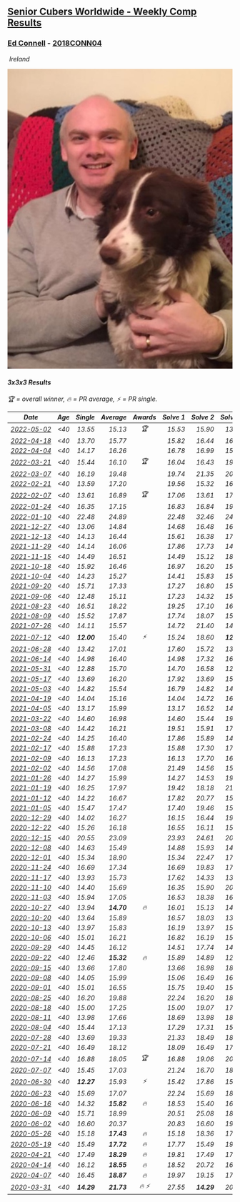 <style>table {white-space: nowrap;}</style>
<link rel="stylesheet" type="text/css" href="/scw-comp/css/flags.css" />

## [Senior Cubers Worldwide - Weekly Comp Results](/scw-comp/results/)
### [Ed Connell](README.md) - [2018CONN04](https://www.worldcubeassociation.org/persons/2018CONN04?event=333)

<i class="flag flag-IE" />&nbsp;Ireland

![Ed Connell](1583010027.jpg)

#### 3x3x3 Results

<span style="white-space: nowrap;">🏆 = overall winner</span>, <span style="white-space: nowrap;">🔥 = PR average</span>, <span style="white-space: nowrap;">⚡ = PR single</span>.

| Date | Age | Single | Average | Awards | Solve 1 | Solve 2 | Solve 3 | Solve 4 | Solve 5 | Video |
| :--: | :--: | --: | --: | :--: | --: | --: | --: | --: | --: | :-- |
| [2022-05-02](../../results/2022-05-02/333.md) | <40 | 13.55 | 15.13 | 🏆 | 15.53 | 15.90 | 13.55 | 21.04 | 13.96 | [Desktop](https://www.facebook.com/events/5764445473571551/permalink/5803081249707973) / [Mobile](https://m.facebook.com/events/5764445473571551?view=permalink&id=5803081249707973) |
| [2022-04-18](../../results/2022-04-18/333.md) | <40 | 13.70 | 15.77 |  | 15.82 | 16.44 | 16.83 | 15.04 | 13.70 | [Desktop](https://www.facebook.com/events/558832345492635/permalink/562602868448916) / [Mobile](https://m.facebook.com/events/558832345492635?view=permalink&id=562602868448916) |
| [2022-04-04](../../results/2022-04-04/333.md) | <40 | 14.17 | 16.26 |  | 16.78 | 16.99 | 15.70 | 14.17 | 16.31 | [Desktop](https://www.facebook.com/events/655069328915915/permalink/663067838116064) / [Mobile](https://m.facebook.com/events/655069328915915?view=permalink&id=663067838116064) |
| [2022-03-21](../../results/2022-03-21/333.md) | <40 | 15.44 | 16.10 | 🏆 | 16.04 | 16.43 | 19.52 | 15.83 | 15.44 | [Desktop](https://www.facebook.com/events/1418360898645376/permalink/1422308874917245) / [Mobile](https://m.facebook.com/events/1418360898645376?view=permalink&id=1422308874917245) |
| [2022-03-07](../../results/2022-03-07/333.md) | <40 | 16.19 | 19.48 |  | 19.74 | 21.35 | 20.81 | 17.90 | 16.19 | [Desktop](https://www.facebook.com/events/543808583529148/permalink/551140292795977) / [Mobile](https://m.facebook.com/events/543808583529148?view=permalink&id=551140292795977) |
| [2022-02-21](../../results/2022-02-21/333.md) | <40 | 13.59 | 17.20 |  | 19.56 | 15.32 | 16.71 | 21.52 | 13.59 | [Desktop](https://www.facebook.com/events/509549287201075/permalink/518439322978738) / [Mobile](https://m.facebook.com/events/509549287201075?view=permalink&id=518439322978738) |
| [2022-02-07](../../results/2022-02-07/333.md) | <40 | 13.61 | 16.89 | 🏆 | 17.06 | 13.61 | 17.12 | 16.48 | 23.60 | [Desktop](https://www.facebook.com/events/1012592279358180/permalink/1016360932314648) / [Mobile](https://m.facebook.com/events/1012592279358180?view=permalink&id=1016360932314648) |
| [2022-01-24](../../results/2022-01-24/333.md) | <40 | 16.35 | 17.15 |  | 16.83 | 16.84 | 19.76 | 17.77 | 16.35 | [Desktop](https://www.facebook.com/events/1729699367421612/permalink/1739792719745610) / [Mobile](https://m.facebook.com/events/1729699367421612?view=permalink&id=1739792719745610) |
| [2022-01-10](../../results/2022-01-10/333.md) | <40 | 22.48 | 24.89 |  | 22.48 | 32.46 | 24.07 | 23.79 | 26.82 | [Desktop](https://www.facebook.com/events/461056852143654/permalink/465058385076834) / [Mobile](https://m.facebook.com/events/461056852143654?view=permalink&id=465058385076834) |
| [2021-12-27](../../results/2021-12-27/333.md) | <40 | 13.06 | 14.84 |  | 14.68 | 16.48 | 16.33 | 13.50 | 13.06 | [Desktop](https://www.facebook.com/events/343359980546742/permalink/350449403171133) / [Mobile](https://m.facebook.com/events/343359980546742?view=permalink&id=350449403171133) |
| [2021-12-13](../../results/2021-12-13/333.md) | <40 | 14.13 | 16.44 |  | 15.61 | 16.38 | 17.45 | 14.13 | 17.32 | [Desktop](https://www.facebook.com/events/273334328175697/permalink/276993167809813) / [Mobile](https://m.facebook.com/events/273334328175697?view=permalink&id=276993167809813) |
| [2021-11-29](../../results/2021-11-29/333.md) | <40 | 14.14 | 16.06 |  | 17.86 | 17.73 | 14.82 | 15.62 | 14.14 | [Desktop](https://www.facebook.com/events/401731615009477/permalink/410269534155685) / [Mobile](https://m.facebook.com/events/401731615009477?view=permalink&id=410269534155685) |
| [2021-11-15](../../results/2021-11-15/333.md) | <40 | 14.49 | 16.51 |  | 14.49 | 15.12 | 18.92 | 18.04 | 16.37 | [Desktop](https://www.facebook.com/events/717487009641909/permalink/720652209325389) / [Mobile](https://m.facebook.com/events/717487009641909?view=permalink&id=720652209325389) |
| [2021-10-18](../../results/2021-10-18/333.md) | <40 | 15.92 | 16.46 |  | 16.97 | 16.20 | 15.92 | 16.36 | 16.83 | [Desktop](https://www.facebook.com/events/261213032615951/permalink/265375388866382) / [Mobile](https://m.facebook.com/events/261213032615951?view=permalink&id=265375388866382) |
| [2021-10-04](../../results/2021-10-04/333.md) | <40 | 14.23 | 15.27 |  | 14.41 | 15.83 | 15.57 | 26.97 | 14.23 | [Desktop](https://www.facebook.com/events/1102565390277531/permalink/1105957256605011) / [Mobile](https://m.facebook.com/events/1102565390277531?view=permalink&id=1105957256605011) |
| [2021-09-20](../../results/2021-09-20/333.md) | <40 | 15.71 | 17.33 |  | 17.27 | 16.80 | 15.71 | 18.09 | 17.93 | [Desktop](https://www.facebook.com/events/836337370416586/permalink/844169646300025) / [Mobile](https://m.facebook.com/events/836337370416586?view=permalink&id=844169646300025) |
| [2021-09-06](../../results/2021-09-06/333.md) | <40 | 12.48 | 15.11 |  | 17.23 | 14.32 | 15.82 | 12.48 | 15.20 | [Desktop](https://www.facebook.com/events/208105634636421/permalink/215865547193763) / [Mobile](https://m.facebook.com/events/208105634636421?view=permalink&id=215865547193763) |
| [2021-08-23](../../results/2021-08-23/333.md) | <40 | 16.51 | 18.22 |  | 19.25 | 17.10 | 16.51 | 18.32 | 34.41 | [Desktop](https://www.facebook.com/events/992549044856331/permalink/1001031517341417) / [Mobile](https://m.facebook.com/events/992549044856331?view=permalink&id=1001031517341417) |
| [2021-08-09](../../results/2021-08-09/333.md) | <40 | 15.52 | 17.87 |  | 17.74 | 18.07 | 15.52 | 20.00 | 17.81 | [Desktop](https://www.facebook.com/events/799005364067137/permalink/805614983406175) / [Mobile](https://m.facebook.com/events/799005364067137?view=permalink&id=805614983406175) |
| [2021-07-26](../../results/2021-07-26/333.md) | <40 | 14.11 | 15.57 |  | 14.72 | 21.40 | 14.75 | 17.23 | 14.11 | [Desktop](https://www.facebook.com/events/345405150546336/permalink/349863053433879) / [Mobile](https://m.facebook.com/events/345405150546336?view=permalink&id=349863053433879) |
| [2021-07-12](../../results/2021-07-12/333.md) | <40 | **12.00** | 15.40 | ⚡ | 15.24 | 18.60 | **12.00** | 17.40 | 13.57 | [Desktop](https://www.facebook.com/events/511699716713156/permalink/514951673054627) / [Mobile](https://m.facebook.com/events/511699716713156?view=permalink&id=514951673054627) |
| [2021-06-28](../../results/2021-06-28/333.md) | <40 | 13.42 | 17.01 |  | 17.60 | 15.72 | 13.42 | 18.90 | 17.71 | [Desktop](https://www.facebook.com/events/849999075950147/permalink/860025968280791) / [Mobile](https://m.facebook.com/events/849999075950147?view=permalink&id=860025968280791) |
| [2021-06-14](../../results/2021-06-14/333.md) | <40 | 14.98 | 16.40 |  | 14.98 | 17.32 | 16.72 | 15.44 | 17.05 | [Desktop](https://www.facebook.com/events/318989363128881/permalink/324038679290616) / [Mobile](https://m.facebook.com/events/318989363128881?view=permalink&id=324038679290616) |
| [2021-05-31](../../results/2021-05-31/333.md) | <40 | 12.88 | 15.70 |  | 14.70 | 16.58 | 12.88 | 15.83 | 17.99 | [Desktop](https://www.facebook.com/events/477312563557358/permalink/484279026194045) / [Mobile](https://m.facebook.com/events/477312563557358?view=permalink&id=484279026194045) |
| [2021-05-17](../../results/2021-05-17/333.md) | <40 | 13.69 | 16.20 |  | 17.92 | 13.69 | 15.91 | 17.25 | 15.43 | [Desktop](https://www.facebook.com/events/294093895691078/permalink/297652338668567) / [Mobile](https://m.facebook.com/events/294093895691078?view=permalink&id=297652338668567) |
| [2021-05-03](../../results/2021-05-03/333.md) | <40 | 14.82 | 15.54 |  | 16.79 | 14.82 | 14.92 | 15.36 | 16.33 | [Desktop](https://www.facebook.com/events/2542204919406396/permalink/2546705805622974) / [Mobile](https://m.facebook.com/events/2542204919406396?view=permalink&id=2546705805622974) |
| [2021-04-19](../../results/2021-04-19/333.md) | <40 | 14.04 | 15.16 |  | 14.04 | 14.72 | 16.33 | 16.79 | 14.43 | [Desktop](https://www.facebook.com/events/195346665532379/permalink/201596674907378) / [Mobile](https://m.facebook.com/events/195346665532379?view=permalink&id=201596674907378) |
| [2021-04-05](../../results/2021-04-05/333.md) | <40 | 13.17 | 15.99 |  | 13.17 | 16.52 | 14.48 | 16.96 | 19.03 | [Desktop](https://www.facebook.com/events/486157032419819/permalink/489331192102403) / [Mobile](https://m.facebook.com/events/486157032419819?view=permalink&id=489331192102403) |
| [2021-03-22](../../results/2021-03-22/333.md) | <40 | 14.60 | 16.98 |  | 14.60 | 15.44 | 19.53 | 15.97 | 19.60 | [Desktop](https://www.facebook.com/events/802754890451423/permalink/808070493253196) / [Mobile](https://m.facebook.com/events/802754890451423?view=permalink&id=808070493253196) |
| [2021-03-08](../../results/2021-03-08/333.md) | <40 | 14.42 | 16.21 |  | 19.51 | 15.91 | 17.24 | 15.49 | 14.42 | [Desktop](https://www.facebook.com/events/286026952942446/permalink/292916068920201) / [Mobile](https://m.facebook.com/events/286026952942446?view=permalink&id=292916068920201) |
| [2021-02-24](../../results/2021-02-24/333.md) | <40 | 14.25 | 16.40 |  | 17.86 | 15.89 | 14.25 | 17.44 | 15.86 | [Desktop](https://www.facebook.com/events/264199631979561/permalink/267575708308620) / [Mobile](https://m.facebook.com/events/264199631979561?view=permalink&id=267575708308620) |
| [2021-02-17](../../results/2021-02-17/333.md) | <40 | 15.88 | 17.23 |  | 15.88 | 17.30 | 17.84 | 16.54 | 17.87 | [Desktop](https://www.facebook.com/events/2846210318979915/permalink/2850026741931606) / [Mobile](https://m.facebook.com/events/2846210318979915?view=permalink&id=2850026741931606) |
| [2021-02-09](../../results/2021-02-09/333.md) | <40 | 16.13 | 17.23 |  | 16.13 | 17.70 | 16.54 | 21.74 | 17.46 | [Desktop](https://www.facebook.com/events/749806039307047/permalink/753191922301792) / [Mobile](https://m.facebook.com/events/749806039307047?view=permalink&id=753191922301792) |
| [2021-02-02](../../results/2021-02-02/333.md) | <40 | 14.56 | 17.08 |  | 21.49 | 14.56 | 15.53 | 16.93 | 18.77 | [Desktop](https://www.facebook.com/events/176364004262939/permalink/179176233981716) / [Mobile](https://m.facebook.com/events/176364004262939?view=permalink&id=179176233981716) |
| [2021-01-26](../../results/2021-01-26/333.md) | <40 | 14.27 | 15.99 |  | 14.27 | 14.53 | 19.33 | 18.40 | 15.05 | [Desktop](https://www.facebook.com/events/415506712992555/permalink/418052602737966) / [Mobile](https://m.facebook.com/events/415506712992555?view=permalink&id=418052602737966) |
| [2021-01-19](../../results/2021-01-19/333.md) | <40 | 16.25 | 17.97 |  | 19.42 | 18.18 | 21.12 | 16.32 | 16.25 | [Desktop](https://www.facebook.com/events/259430338941057/permalink/262667388617352) / [Mobile](https://m.facebook.com/events/259430338941057?view=permalink&id=262667388617352) |
| [2021-01-12](../../results/2021-01-12/333.md) | <40 | 14.22 | 16.67 |  | 17.82 | 20.77 | 15.78 | 16.40 | 14.22 | [Desktop](https://www.facebook.com/events/154842819532367/permalink/157169772633005) / [Mobile](https://m.facebook.com/events/154842819532367?view=permalink&id=157169772633005) |
| [2021-01-05](../../results/2021-01-05/333.md) | <40 | 15.47 | 17.47 |  | 17.40 | 19.46 | 15.47 | 15.54 | 20.50 | [Desktop](https://www.facebook.com/events/237822631087555/permalink/242122910657527) / [Mobile](https://m.facebook.com/events/237822631087555?view=permalink&id=242122910657527) |
| [2020-12-29](../../results/2020-12-29/333.md) | <40 | 14.02 | 16.27 |  | 16.15 | 16.44 | 19.59 | 16.21 | 14.02 | [Desktop](https://www.facebook.com/events/807437066779451/permalink/809979709858520) / [Mobile](https://m.facebook.com/events/807437066779451?view=permalink&id=809979709858520) |
| [2020-12-22](../../results/2020-12-22/333.md) | <40 | 15.26 | 16.18 |  | 16.55 | 16.11 | 15.26 | 16.65 | 15.89 | [Desktop](https://www.facebook.com/events/758481858355136/permalink/762336287969693) / [Mobile](https://m.facebook.com/events/758481858355136?view=permalink&id=762336287969693) |
| [2020-12-15](../../results/2020-12-15/333.md) | <40 | 20.55 | 23.09 |  | 23.93 | 24.61 | 20.55 | 23.91 | 21.44 | [Desktop](https://www.facebook.com/events/804969103386330/permalink/807245639825343) / [Mobile](https://m.facebook.com/events/804969103386330?view=permalink&id=807245639825343) |
| [2020-12-08](../../results/2020-12-08/333.md) | <40 | 14.63 | 15.49 |  | 14.88 | 15.93 | 14.63 | 25.48 | 15.65 | [Desktop](https://www.facebook.com/events/1026387727837469/permalink/1029621877514054) / [Mobile](https://m.facebook.com/events/1026387727837469?view=permalink&id=1029621877514054) |
| [2020-12-01](../../results/2020-12-01/333.md) | <40 | 15.34 | 18.90 |  | 15.34 | 22.47 | 17.12 | 21.22 | 18.35 | [Desktop](https://www.facebook.com/events/456949201957439/permalink/461227744862918) / [Mobile](https://m.facebook.com/events/456949201957439?view=permalink&id=461227744862918) |
| [2020-11-24](../../results/2020-11-24/333.md) | <40 | 16.69 | 17.34 |  | 16.69 | 19.83 | 17.25 | 17.60 | 17.16 | [Desktop](https://www.facebook.com/events/418254925863499/permalink/422357595453232) / [Mobile](https://m.facebook.com/events/418254925863499?view=permalink&id=422357595453232) |
| [2020-11-17](../../results/2020-11-17/333.md) | <40 | 13.93 | 15.73 |  | 17.62 | 14.33 | 13.93 | 16.40 | 16.46 | [Desktop](https://www.facebook.com/events/770207250227350/permalink/774131219834953) / [Mobile](https://m.facebook.com/events/770207250227350?view=permalink&id=774131219834953) |
| [2020-11-10](../../results/2020-11-10/333.md) | <40 | 14.40 | 15.69 |  | 16.35 | 15.90 | 20.72 | 14.83 | 14.40 | [Desktop](https://www.facebook.com/events/355672432175632/permalink/359167485159460) / [Mobile](https://m.facebook.com/events/355672432175632?view=permalink&id=359167485159460) |
| [2020-11-03](../../results/2020-11-03/333.md) | <40 | 15.94 | 17.05 |  | 16.53 | 18.38 | 16.24 | 18.75 | 15.94 | [Desktop](https://www.facebook.com/events/1239637256416110/permalink/1244085562637946) / [Mobile](https://m.facebook.com/events/1239637256416110?view=permalink&id=1244085562637946) |
| [2020-10-27](../../results/2020-10-27/333.md) | <40 | 13.94 | **14.70** | 🔥 | 16.01 | 15.13 | 14.30 | 14.68 | 13.94 | [Desktop](https://www.facebook.com/events/2645965315652815/permalink/2669696039946409) / [Mobile](https://m.facebook.com/events/2645965315652815?view=permalink&id=2669696039946409) |
| [2020-10-20](../../results/2020-10-20/333.md) | <40 | 13.64 | 15.89 |  | 16.57 | 18.03 | 13.64 | 15.10 | 16.00 | [Desktop](https://www.facebook.com/events/2855876438029747/permalink/2867546853529372) / [Mobile](https://m.facebook.com/events/2855876438029747?view=permalink&id=2867546853529372) |
| [2020-10-13](../../results/2020-10-13/333.md) | <40 | 13.97 | 15.83 |  | 16.19 | 13.97 | 15.07 | 19.75 | 16.23 | [Desktop](https://www.facebook.com/events/2855876438029747/permalink/2862401984043859) / [Mobile](https://m.facebook.com/events/2855876438029747?view=permalink&id=2862401984043859) |
| [2020-10-06](../../results/2020-10-06/333.md) | <40 | 15.01 | 16.21 |  | 16.82 | 16.19 | 15.63 | 15.01 | 17.18 | [Desktop](https://www.facebook.com/events/2645965315652815/permalink/2649943395255007) / [Mobile](https://m.facebook.com/events/2645965315652815?view=permalink&id=2649943395255007) |
| [2020-09-29](../../results/2020-09-29/333.md) | <40 | 14.45 | 16.12 |  | 14.51 | 17.74 | 14.45 | 16.11 | 19.03 | [Desktop](https://www.facebook.com/events/1202263490156156/permalink/1206730873042751) / [Mobile](https://m.facebook.com/events/1202263490156156?view=permalink&id=1206730873042751) |
| [2020-09-22](../../results/2020-09-22/333.md) | <40 | 12.46 | **15.32** | 🔥 | 15.89 | 14.89 | 12.46 | 16.80 | 15.18 | [Desktop](https://www.facebook.com/events/349197636276246/permalink/352437015952308) / [Mobile](https://m.facebook.com/events/349197636276246?view=permalink&id=352437015952308) |
| [2020-09-15](../../results/2020-09-15/333.md) | <40 | 13.66 | 17.80 |  | 13.66 | 16.98 | 18.21 | 18.22 | 18.52 | [Desktop](https://www.facebook.com/events/3404368289613252/permalink/3421843714532376) / [Mobile](https://m.facebook.com/events/3404368289613252?view=permalink&id=3421843714532376) |
| [2020-09-08](../../results/2020-09-08/333.md) | <40 | 14.05 | 15.99 |  | 15.06 | 16.49 | 16.59 | 14.05 | 16.43 | [Desktop](https://www.facebook.com/events/660661614881054/permalink/664232791190603) / [Mobile](https://m.facebook.com/events/660661614881054?view=permalink&id=664232791190603) |
| [2020-09-01](../../results/2020-09-01/333.md) | <40 | 15.01 | 16.55 |  | 15.75 | 19.40 | 15.01 | 17.58 | 16.31 | [Desktop](https://www.facebook.com/events/652945192290048/permalink/658566088394625) / [Mobile](https://m.facebook.com/events/652945192290048?view=permalink&id=658566088394625) |
| [2020-08-25](../../results/2020-08-25/333.md) | <40 | 16.20 | 19.88 |  | 22.24 | 16.20 | 18.67 | 20.30 | 20.68 | [Desktop](https://www.facebook.com/events/2812216602434889/permalink/2818220558501160) / [Mobile](https://m.facebook.com/events/2812216602434889?view=permalink&id=2818220558501160) |
| [2020-08-18](../../results/2020-08-18/333.md) | <40 | 15.00 | 17.25 |  | 15.00 | 19.07 | 17.23 | 18.31 | 16.20 | [Desktop](https://www.facebook.com/events/357518755418063/permalink/362317311604874) / [Mobile](https://m.facebook.com/events/357518755418063?view=permalink&id=362317311604874) |
| [2020-08-11](../../results/2020-08-11/333.md) | <40 | 13.98 | 17.66 |  | 18.69 | 13.98 | 18.26 | 19.24 | 16.04 | [Desktop](https://www.facebook.com/events/338631130511019/permalink/342505180123614) / [Mobile](https://m.facebook.com/events/338631130511019?view=permalink&id=342505180123614) |
| [2020-08-04](../../results/2020-08-04/333.md) | <40 | 15.44 | 17.13 |  | 17.29 | 17.31 | 15.44 | 19.00 | 16.80 | [Desktop](https://www.facebook.com/events/748440219235440/permalink/751568872255908) / [Mobile](https://m.facebook.com/events/748440219235440?view=permalink&id=751568872255908) |
| [2020-07-28](../../results/2020-07-28/333.md) | <40 | 13.69 | 19.33 |  | 21.33 | 18.49 | 18.18 | 13.69 | 23.52 | [Desktop](https://www.facebook.com/events/708566320000803/permalink/711774993013269) / [Mobile](https://m.facebook.com/events/708566320000803?view=permalink&id=711774993013269) |
| [2020-07-21](../../results/2020-07-21/333.md) | <40 | 16.49 | 18.12 |  | 18.09 | 16.49 | 17.83 | 18.44 | 19.06 | [Desktop](https://www.facebook.com/events/1842039515939197/permalink/1845901792219636) / [Mobile](https://m.facebook.com/events/1842039515939197?view=permalink&id=1845901792219636) |
| [2020-07-14](../../results/2020-07-14/333.md) | <40 | 16.88 | 18.05 | 🏆 | 16.88 | 19.06 | 20.61 | 16.94 | 18.15 | [Desktop](https://www.facebook.com/events/1157754364595802/permalink/1161736564197582) / [Mobile](https://m.facebook.com/events/1157754364595802?view=permalink&id=1161736564197582) |
| [2020-07-07](../../results/2020-07-07/333.md) | <40 | 15.45 | 17.03 |  | 21.24 | 16.70 | 18.03 | 15.45 | 16.35 | [Desktop](https://www.facebook.com/events/271667090769235/permalink/274227360513208) / [Mobile](https://m.facebook.com/events/271667090769235?view=permalink&id=274227360513208) |
| [2020-06-30](../../results/2020-06-30/333.md) | <40 | **12.27** | 15.93 | ⚡ | 15.42 | 17.86 | 15.47 | **12.27** | 16.89 | [Desktop](https://www.facebook.com/events/679860472562391/permalink/682342735647498) / [Mobile](https://m.facebook.com/events/679860472562391?view=permalink&id=682342735647498) |
| [2020-06-23](../../results/2020-06-23/333.md) | <40 | 15.69 | 17.07 |  | 22.24 | 15.69 | 18.07 | 16.78 | 16.36 | [Desktop](https://www.facebook.com/events/722150235200875/permalink/724947131587852) / [Mobile](https://m.facebook.com/events/722150235200875?view=permalink&id=724947131587852) |
| [2020-06-16](../../results/2020-06-16/333.md) | <40 | 14.32 | **15.82** | 🔥 | 18.53 | 15.40 | 16.74 | 15.32 | 14.32 | [Desktop](https://www.facebook.com/events/604103587178706/permalink/607127260209672) / [Mobile](https://m.facebook.com/events/604103587178706?view=permalink&id=607127260209672) |
| [2020-06-09](../../results/2020-06-09/333.md) | <40 | 15.71 | 18.99 |  | 20.51 | 25.08 | 18.51 | 15.71 | 17.95 | [Desktop](https://www.facebook.com/events/903549840109576/permalink/906639443133949) / [Mobile](https://m.facebook.com/events/903549840109576?view=permalink&id=906639443133949) |
| [2020-06-02](../../results/2020-06-02/333.md) | <40 | 16.60 | 20.37 |  | 20.83 | 16.60 | 19.96 | 21.15 | 20.32 | [Desktop](https://www.facebook.com/events/3373950429496747/permalink/3381554995402957) / [Mobile](https://m.facebook.com/events/3373950429496747?view=permalink&id=3381554995402957) |
| [2020-05-26](../../results/2020-05-26/333.md) | <40 | 15.18 | **17.43** | 🔥 | 15.18 | 18.36 | 17.98 | 15.95 | 18.95 | [Desktop](https://www.facebook.com/events/688407551989463/permalink/691154921714726) / [Mobile](https://m.facebook.com/events/688407551989463?view=permalink&id=691154921714726) |
| [2020-05-19](../../results/2020-05-19/333.md) | <40 | 15.49 | **17.72** | 🔥 | 17.77 | 15.49 | 19.59 | 19.38 | 16.02 | [Desktop](https://www.facebook.com/events/1880761498725633/permalink/1885616124906837) / [Mobile](https://m.facebook.com/events/1880761498725633?view=permalink&id=1885616124906837) |
| [2020-04-21](../../results/2020-04-21/333.md) | <40 | 17.49 | **18.29** | 🔥 | 19.81 | 17.49 | 17.96 | 19.35 | 17.55 | [Desktop](https://www.facebook.com/events/880278499062375/permalink/883228898767335) / [Mobile](https://m.facebook.com/events/880278499062375?view=permalink&id=883228898767335) |
| [2020-04-14](../../results/2020-04-14/333.md) | <40 | 16.12 | **18.55** | 🔥 | 18.52 | 20.72 | 16.41 | 16.12 | 22.27 | [Desktop](https://www.facebook.com/events/982619255468618/permalink/985739345156609) / [Mobile](https://m.facebook.com/events/982619255468618?view=permalink&id=985739345156609) |
| [2020-04-07](../../results/2020-04-07/333.md) | <40 | 16.45 | **18.87** | 🔥 | 19.97 | 19.15 | 17.50 | 16.45 | 20.07 | [Desktop](https://www.facebook.com/events/510082903229069/permalink/511553629748663) / [Mobile](https://m.facebook.com/events/510082903229069?view=permalink&id=511553629748663) |
| [2020-03-31](../../results/2020-03-31/333.md) | <40 | **14.29** | **21.73** | 🔥 ⚡ | 27.55 | **14.29** | 20.14 | 20.80 | 24.26 | [Desktop](https://www.facebook.com/events/207898257161923/permalink/209185620366520) / [Mobile](https://m.facebook.com/events/207898257161923?view=permalink&id=209185620366520) |


<!-- Global site tag (gtag.js) - Google Analytics -->
<script async src="https://www.googletagmanager.com/gtag/js?id=UA-86348435-3"></script>
<script>window.dataLayer = window.dataLayer || []; function gtag() {dataLayer.push(arguments);} gtag('js', new Date()); gtag('config', 'UA-86348435-3');</script>
